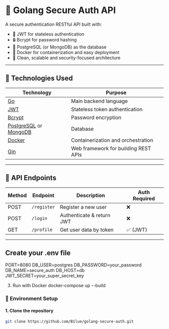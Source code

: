 # 🔐 Golang Secure Auth API

A secure authentication RESTful API built with:

- 🔑 JWT for stateless authentication
- 🔒 Bcrypt for password hashing
- 🐘 PostgreSQL (or MongoDB) as the database
- 🐳 Docker for containerization and easy deployment
- 🧼 Clean, scalable and security-focused architecture

---

## 🚀 Technologies Used

| Technology     | Purpose                                |
|----------------|-----------------------------------------|
| [Go](https://golang.org) | Main backend language              |
| [JWT](https://jwt.io)   | Stateless token authentication     |
| [Bcrypt](https://pkg.go.dev/golang.org/x/crypto/bcrypt) | Password encryption |
| [PostgreSQL](https://www.postgresql.org/) or [MongoDB](https://www.mongodb.com/) | Database |
| [Docker](https://www.docker.com/) | Containerization and orchestration |
| [Gin](https://github.com/gin-gonic/gin) | Web framework for building REST APIs |

---

## 🧪 API Endpoints

| Method | Endpoint     | Description                  | Auth Required |
|--------|--------------|------------------------------|----------------|
| POST   | `/register`  | Register a new user          | ❌              |
| POST   | `/login`     | Authenticate & return JWT    | ❌              |
| GET    | `/profile`   | Get user data by token       | ✅ (JWT)        |

---

## Create your .env file

PORT=8080
DB_USER=postgres
DB_PASSWORD=your_password
DB_NAME=secure_auth
DB_HOST=db
JWT_SECRET=your_super_secret_key

3. Run with Docker
docker-compose up --build

### 🔧 Environment Setup

#### 1. Clone the repository

```bash
git clone https://github.com/B1lue/golang-secure-auth.git



